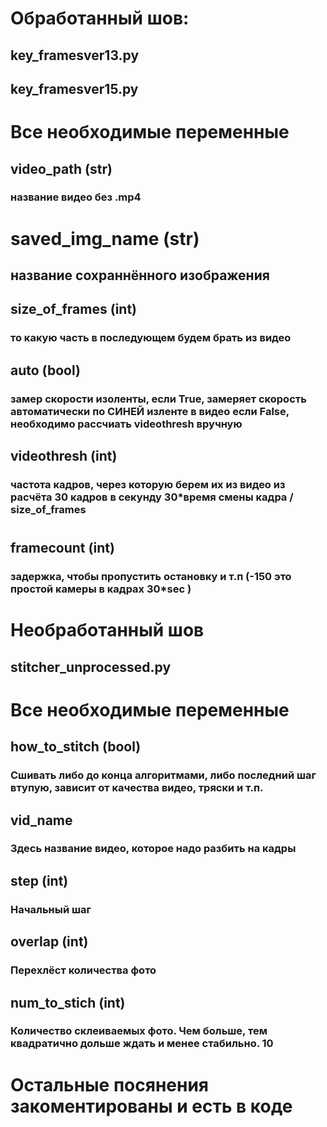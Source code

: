 # Обработанный шов:

## key_framesver13.py 

## key_framesver15.py 


# Все необходимые переменные


## video_path (str)
### название видео без .mp4
# saved_img_name  (str)
## название сохраннённого изображения
## size_of_frames  (int)
### то какую часть в последующем будем брать из видео
## auto  (bool)
### замер скорости изоленты, если True, замеряет скорость автоматически по СИНЕЙ изленте в видео  если False, необходимо рассчиать videothresh вручную
## videothresh (int)  
### частота кадров, через которую берем их из видео из расчёта 30 кадров в секунду 30*время смены кадра / size_of_frames
# 
## framecount (int)  
### задержка, чтобы пропустить остановку и т.п (-150  это простой камеры в кадрах 30*sec )


# Необработанный шов

## stitcher_unprocessed.py

# Все необходимые переменные


## how_to_stitch (bool)
### Сшивать либо до конца алгоритмами, либо последний шаг втупую, зависит от качества видео, тряски и т.п.
## vid_name  
### Здесь название видео, которое надо разбить на кадры
## step (int)
### Начальный шаг
## overlap (int)  
### Перехлёст количества фото
## num_to_stich (int)  
### Количество склеиваемых фото. Чем больше, тем квадратично дольше ждать и менее стабильно. 10

# Остальные посянения закоментированы и есть в коде
